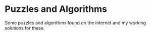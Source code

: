 # Puzzles and Algorithms

Some puzzles and algorithms found on the internet and my working solutions for these.



